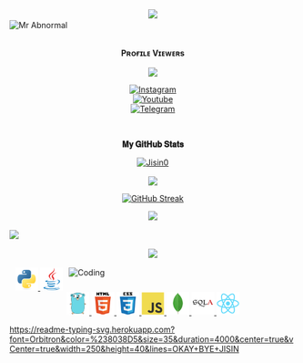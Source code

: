 <div id="badges" align="center">
  <img src="https://media.giphy.com/media/M9gbBd9nbDrOTu1Mqx/giphy.gif" width="100"/>
</div>

<img src="https://readme-typing-svg.herokuapp.com?font=Kaushan+Script&size=40&duration=4000&color=FF9933&background=FFFFFF00&center=true&vCenter=true&width=650&height=55&lines=Hey!+It's+Mr+Abnormal+%F0%9F%91%8B%F0%9F%8F%BB;I+am+a+University+Student+%F0%9F%A7%91%F0%9F%8F%BB%E2%80%8D%F0%9F%92%BB;I'm+from++Karnataka,+India+%F0%9F%87%AE%F0%9F%87%B3;I+am+a+small+Youtuber+cum+Developer+%F0%9F%93%88;Please+Support+Subscribe+and+Follow+%E2%9A%99%EF%B8%8F;Thanks+for+your+visit+&#128578+..." alt="Mr Abnormal" width="650" height="55">
<div align="center">
<br><p align="center"><b>Pʀᴏғɪʟᴇ Vɪᴇᴡᴇʀs</b></p>  
<p align="center"><img align="center" src="https://profile-counter.glitch.me/{Mr-Abnormal}/count.svg"/></p> 

 [![Instagram](https://img.shields.io/badge/Instagram-FF9933.svg?logo=Instagram&logoColor=white)](https://www.instagram.com/ranibennur_fighting_sheep)
<br> [![Youtube](https://img.shields.io/badge/Youtube-FFFFFF.svg?logo=Youtube&logoColor=red)](https://youtube.com/channel/UCjXAdU8aMQLvHsRsO5tluAA)
<br> <a href="https://t.me/I_am_Mr_Abnormal"><img alt="Telegram" src="https://img.shields.io/badge/Mr|| Abnormal-%FF9933?style=for-the-badge&logo=telegram&logoColor=green"/></a>
</p>

<br><p align="center"><b>𝐌𝐲 𝐆𝐢𝐭𝐇𝐮𝐛 𝐒𝐭𝐚𝐭𝐬</b></p> 

<p align="center"> <a href="https://github.com/Mr-Abnormal"><img src="https://github-profile-trophy.vercel.app/?username=Mr-Abnormal&theme=juicyfresh&no-frame=true&column=6&" alt="Jisin0" /></a></p>

<p align="center">
<img src="https://github-stats-alpha.vercel.app/api/?username=Mr-Abnormal&cc=000&tc=00ff00&ic=fff000&bc=fff" align="center">
</p>    

[![GitHub Streak](https://github-readme-streak-stats.herokuapp.com/?user=Mr-Abnormal&theme=highcontrast)](https://github.com/Mr-Abnormal/github-readme-streak-stats)
</div>

<p align="center">
  <a href="https://github.com/Mr-Abnormal">
    <img src="https://activity-graph.herokuapp.com/graph?username=Mr-Abnormal&theme=react-dark" />
  </a>
</p>

<img src="https://github.com/SP-XD/SP-XD/blob/main/images/dino_rounded.gif?raw=true" href="https://github.com/SP-XD" />

<p align="center">
<a href="https://youtube.com/channel/UCjXAdU8aMQLvHsRsO5tluAA">
  <img src="https://img.shields.io/badge/Subscribe-red?logo=youtube" width="180">
</p>

<img align="right" alt="Coding" width="400" src="https://cdn.dribbble.com/users/1162077/screenshots/5403918/focus-animation.gif">

<p align="center">
</a> 
<a href="https://www.python.org" target="_blank" rel="noreferrer"> 
<img src="https://raw.githubusercontent.com/devicons/devicon/master/icons/python/python-original.svg" alt="python" width="40" height="40"/> 
</a> 
<a href="https://www.java.com" target="_blank" rel="noreferrer"> 
<img src="https://raw.githubusercontent.com/devicons/devicon/master/icons/java/java-original.svg" alt="java" width="40" height="40"/> 
</a> 
<a href="https://golang.org" target="_blank" rel="noreferrer">
<img src="https://raw.githubusercontent.com/devicons/devicon/master/icons/go/go-original.svg" alt="go" width="40" height="40"/> 
</a>
<a href="https://www.w3.org/html/" target="_blank" rel="noreferrer"> 
<img src="https://raw.githubusercontent.com/devicons/devicon/master/icons/html5/html5-original-wordmark.svg" alt="html5" width="40" height="40"/> 
</a> 
<a href="https://www.w3schools.com/css/" target="_blank" rel="noreferrer">
<img src="https://raw.githubusercontent.com/devicons/devicon/master/icons/css3/css3-original-wordmark.svg" alt="css3" width="40" height="40"/> 
</a> 
<a href="https://developer.mozilla.org/en-US/docs/Web/JavaScript" target="_blank" rel="noreferrer"> 
<img src="https://raw.githubusercontent.com/devicons/devicon/master/icons/javascript/javascript-original.svg" alt="javascript" width="40" height="40"/>
</a>
<a href="https://mongodb.com" target="_blank" rel="noreferrer"> 
<img src="https://raw.githubusercontent.com/devicons/devicon/master/icons/mongodb/mongodb-original.svg" alt="javascript" width="40" height="40"/> 
</a>
<a href="https://sqlalchemy.org" target="_blank" rel="noreferrer"> 
<img src="https://raw.githubusercontent.com/devicons/devicon/master/icons/sqlalchemy/sqlalchemy-original.svg" alt="javascript" width="40" height="40"/> 
</a>
<a href="https://reactjs.org" target="_blank" rel="noreferrer"> 
<img src="https://raw.githubusercontent.com/devicons/devicon/master/icons/react/react-original.svg" alt="javascript" width="40" height="40"/> 
</a>
</p>


https://readme-typing-svg.herokuapp.com?font=Orbitron&color=%238038D5&size=35&duration=4000&center=true&vCenter=true&width=250&height=40&lines=OKAY+BYE+JISIN
